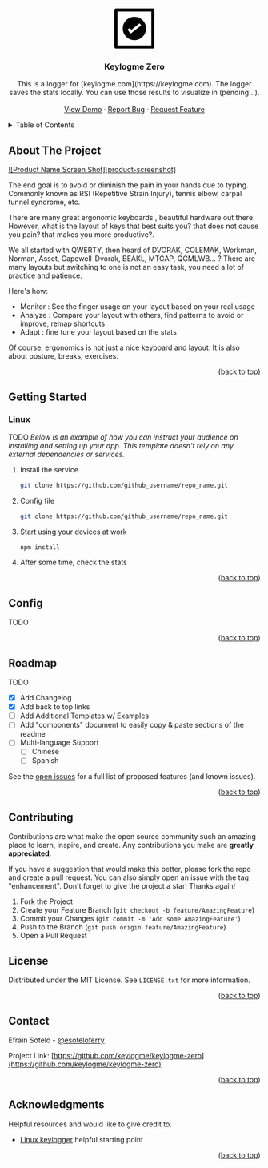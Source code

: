 <!-- Improved compatibility of back to top link: See: https://github.com/othneildrew/Best-README-Template/pull/73 -->
<a id="readme-top"></a>
<!--


<!-- PROJECT LOGO -->
<br />
<div align="center">
  <a href="https://github.com/keylogme/keylogme-zero">
    <img src="images/icon-kiki-80x80.png" alt="Logo" width="80" height="80">
  </a>

  <h3 align="center">Keylogme Zero</h3>

  <p align="center">
    This is a logger for [keylogme.com](https://keylogme.com). The logger saves 
    the stats locally. You can use those results to visualize in (pending...).
    <br />
    <br />
    <a href="https://keylogme.com/esoteloferry">View Demo</a>
    ·
    <a href="https://github.com/keylogme/keylogme-zero/issues/new?labels=bug&template=bug-report---.md">Report Bug</a>
    ·
    <a href="https://github.com/keylogme/keylogme-zero/issues/new?labels=enhancement&template=feature-request---.md">Request Feature</a>
  </p>
</div>



<!-- TABLE OF CONTENTS -->
<details>
  <summary>Table of Contents</summary>
  <ol>
    <li>
      <a href="#about-the-project">About The Project</a>
    </li>
    <li>
      <a href="#getting-started">Getting Started</a>
      <ul>
        <li><a href="#linux">Linux</a></li>
      </ul>
    </li>
    <li><a href="#config">Config</a></li>
    <li><a href="#roadmap">Roadmap</a></li>
    <li><a href="#contributing">Contributing</a></li>
    <li><a href="#license">License</a></li>
    <li><a href="#contact">Contact</a></li>
    <li><a href="#acknowledgments">Acknowledgments</a></li>
  </ol>
</details>



<!-- ABOUT THE PROJECT -->
## About The Project

[![Product Name Screen Shot][product-screenshot]](https://example.com)

The end goal is to avoid or diminish the pain in your hands due to typing. Commonly known as RSI (Repetitive Strain Injury), 
tennis elbow, carpal tunnel syndrome, etc.

There are many great ergonomic keyboards , beautiful hardware out there. However, what is the layout of keys 
that best suits you? that does not cause you pain? that makes you more productive?.

We all started with QWERTY, then heard of DVORAK, COLEMAK, Workman, Norman, Asset, Capewell-Dvorak, BEAKL, MTGAP, QGMLWB... ?
There are many layouts but switching to one is not an easy task, you need a lot of practice and patience.


Here's how:
* Monitor : See the finger usage on your layout based on your real usage
* Analyze : Compare your layout with others, find patterns to avoid or improve, remap shortcuts
* Adapt : fine tune your layout based on the stats

Of course, ergonomics is not just a nice keyboard and layout. It is also about posture, breaks, exercises.

<p align="right">(<a href="#readme-top">back to top</a>)</p>



<!-- GETTING STARTED -->
## Getting Started

### Linux

TODO
_Below is an example of how you can instruct your audience on installing and setting up your app. This template doesn't rely on any external dependencies or services._

1. Install the service
   ```sh
   git clone https://github.com/github_username/repo_name.git 
   ```
2. Config file
   ```sh
   git clone https://github.com/github_username/repo_name.git
   ```
3. Start using your devices at work
   ```sh
   npm install
   ```
4. After some time, check the stats

<p align="right">(<a href="#readme-top">back to top</a>)</p>



<!-- Config EXAMPLES -->
## Config


TODO

<p align="right">(<a href="#readme-top">back to top</a>)</p>



<!-- ROADMAP -->
## Roadmap


TODO
- [x] Add Changelog
- [x] Add back to top links
- [ ] Add Additional Templates w/ Examples
- [ ] Add "components" document to easily copy & paste sections of the readme
- [ ] Multi-language Support
    - [ ] Chinese
    - [ ] Spanish

See the [open issues](https://github.com/othneildrew/Best-README-Template/issues) for a full list of proposed features (and known issues).

<p align="right">(<a href="#readme-top">back to top</a>)</p>



<!-- CONTRIBUTING -->
## Contributing

Contributions are what make the open source community such an amazing place to learn, inspire, and create. Any contributions you make are **greatly appreciated**.

If you have a suggestion that would make this better, please fork the repo and create a pull request. You can also simply open an issue with the tag "enhancement".
Don't forget to give the project a star! Thanks again!

1. Fork the Project
2. Create your Feature Branch (`git checkout -b feature/AmazingFeature`)
3. Commit your Changes (`git commit -m 'Add some AmazingFeature'`)
4. Push to the Branch (`git push origin feature/AmazingFeature`)
5. Open a Pull Request




<!-- LICENSE -->
## License

Distributed under the MIT License. See `LICENSE.txt` for more information.

<p align="right">(<a href="#readme-top">back to top</a>)</p>



<!-- CONTACT -->
## Contact

Efrain Sotelo - [@esoteloferry](https://twitter.com/esoteloferry)

Project Link: [https://github.com/keylogme/keylogme-zero](https://github.com/keylogme/keylogme-zero)

<p align="right">(<a href="#readme-top">back to top</a>)</p>



<!-- ACKNOWLEDGMENTS -->
## Acknowledgments

Helpful resources and would like to give credit to. 

* [Linux keylogger](https://github.com/MarinX/keylogger) helpful starting point

<p align="right">(<a href="#readme-top">back to top</a>)</p>


